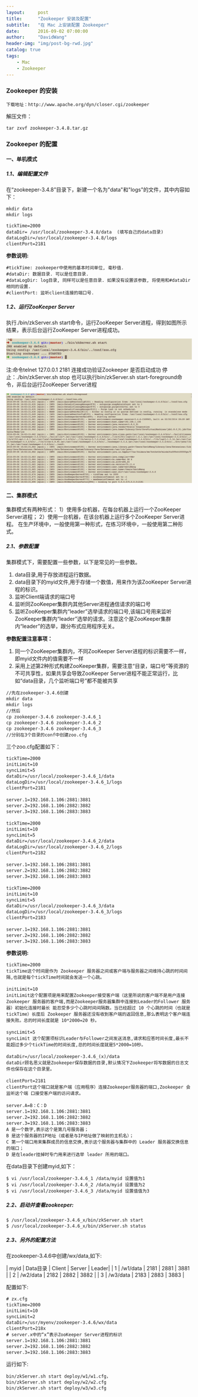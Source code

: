 ```yaml
---
layout:     post
title:      "Zookeeper 安装及配置"
subtitle:   "在 Mac 上安装配置 Zookeeper"
date:       2016-09-02 07:00:00
author:     "DavidWang"
header-img: "img/post-bg-rwd.jpg"
catalog: true
tags:
    - Mac
    - Zookeeper
--- 
```


### Zookeeper 的安装

```
下载地址：http://www.apache.org/dyn/closer.cgi/zookeeper
```

解压文件：

```
tar zxvf zookeeper-3.4.8.tar.gz
```

### Zookeeper 的配置

#### 一、单机模式

##### 1.1、编辑配置文件
在“zookeeper-3.4.8”目录下，新建一个名为"data"和"logs"的文件，其中内容如下：

```
mkdir data
mkdir logs
```

```
tickTime=2000  
dataDir= /usr/local/zookeeper-3.4.8/data  (填写自己的data目录)  
dataLogDir=/usr/local/zookeeper-3.4.8/logs  
clientPort=2181
```

**参数说明:**

```
#tickTime: zookeeper中使用的基本时间单位, 毫秒值.
#dataDir: 数据目录. 可以是任意目录.
#dataLogDir: log目录, 同样可以是任意目录. 如果没有设置该参数, 将使用和#dataDir相同的设置.
#clientPort: 监听client连接的端口号.
```

##### 1.2、运行ZooKeeper Server

执行./bin/zkServer.sh start命令，运行ZooKeeper Server进程，得到如图所示结果，表示后台运行ZooKeeper Server进程成功。

![IMG](/img/in-post/java_introduction/cmd_start.png)

注:命令telnet 127.0.0.1 2181 连接成功验证Zookeeper 是否启动成功
停止：./bin/zkServer.sh stop
也可以执行bin/zkServer.sh start-foreground命令，非后台运行ZooKeeper Server进程

![IMG](/img/in-post/java_introduction/cmd_foreground.png)

#### 二、集群模式

集群模式有两种形式：
1）使用多台机器，在每台机器上运行一个ZooKeeper Server进程；
2）使用一台机器，在该台机器上运行多个ZooKeeper Server进程。
在生产环境中，一般使用第一种形式，在练习环境中，一般使用第二种形式。

##### 2.1、参数配置

集群模式下，需要配置一些参数，以下是常见的一些参数。

1. data目录,用于存放进程运行数据。
2. data目录下的myid文件,用于存储一个数值，用来作为该ZooKeeper Server进程的标识。
3. 监听Client端请求的端口号
4. 监听同ZooKeeper集群内其他Server进程通信请求的端口号
5. 监听ZooKeeper集群内“leader”选举请求的端口号,该端口号用来监听ZooKeeper集群内“leader”选举的请求。注意这个是ZooKeeper集群内“leader”的选举，跟分布式应用程序无关。

**参数配置注意事项：**

1. 同一个ZooKeeper集群内，不同ZooKeeper Server进程的标识需要不一样，即myid文件内的值需要不一样
2. 采用上述第2种形式构建ZooKeeper集群，需要注意“目录，端口号”等资源的不可共享性，如果共享会导致ZooKeeper Server进程不能正常运行，比如“data目录，几个监听端口号”都不能被共享

```
//先在zookeeper-3.4.6创建 
mkdir data
mkdir logs
//然后
cp zookeeper-3.4.6 zookeeper-3.4.6_1
cp zookeeper-3.4.6 zookeeper-3.4.6_2
cp zookeeper-3.4.6 zookeeper-3.4.6_3
//分别在3个目录的conf中创建zoo.cfg
```

三个zoo.cfg配置如下：

```
tickTime=2000
initLimit=10
syncLimit=5
dataDir=/usr/local/zookeeper-3.4.6_1/data
dataLogDir=/usr/local/zookeeper-3.4.6_1/logs
clientPort=2181

server.1=192.168.1.106:2881:3881
server.2=192.168.1.106:2882:3882
server.3=192.168.1.106:2883:3883

tickTime=2000
initLimit=10
syncLimit=5
dataDir=/usr/local/zookeeper-3.4.6_2/data
dataLogDir=/usr/local/zookeeper-3.4.6_2/logs
clientPort=2182

server.1=192.168.1.106:2881:3881
server.2=192.168.1.106:2882:3882
server.3=192.168.1.106:2883:3883

tickTime=2000
initLimit=10
syncLimit=5
dataDir=/usr/local/zookeeper-3.4.6_3/data
dataLogDir=/usr/local/zookeeper-3.4.6_3/logs
clientPort=2183

server.1=192.168.1.106:2881:3881
server.2=192.168.1.106:2882:3882
server.3=192.168.1.106:2883:3883
```

**参数说明:**

```
tickTime=2000
tickTime这个时间是作为 Zookeeper 服务器之间或客户端与服务器之间维持心跳的时间间隔,也就是每个tickTime时间就会发送一个心跳。

initLimit=10
initLimit这个配置项是用来配置Zookeeper接受客户端（这里所说的客户端不是用户连接Zookeeper 服务器的客户端,而是Zookeeper服务器集群中连接到Leader的Follower 服务器）初始化连接时最长 能忍受多少个心跳时间间隔数。当已经超过 10 个心跳的时间（也就是 tickTime）长度后 Zookeeper 服务器还没有收到客户端的返回信息,那么表明这个客户端连接失败。总的时间长度就是 10*2000=20 秒。

syncLimit=5
syncLimit 这个配置项标识Leader与Follower之间发送消息,请求和应答时间长度,最长不能超过多少个tickTime的时间长度,总的时间长度就是5*2000=10秒。

dataDir=/usr/local/zookeeper-3.4.6_(x)/data
dataDir顾名思义就是Zookeeper保存数据的目录,默认情况下Zookeeper将写数据的日志文件也保存在这个目录里。

clientPort=2181
clientPort这个端口就是客户端（应用程序）连接Zookeeper服务器的端口,Zookeeper 会监听这个端 口接受客户端的访问请求。

server.A=B：C：D
server.1=192.168.1.106:2881:3881
server.2=192.168.1.106:2882:3882
server.3=192.168.1.106:2883:3883
A 是一个数字,表示这个是第几号服务器；
B 是这个服务器的IP地址（或者是与IP地址做了映射的主机名）；
C 第一个端口用来集群成员的信息交换,表示这个服务器与集群中的 Leader 服务器交换信息的端口；
D 是在leader挂掉时专门用来进行选举 leader 所用的端口。
```

在data目录下创建myid,如下：

```
$ vi /usr/local/zookeeper-3.4.6_1 /data/myid 设置值为1
$ vi /usr/local/zookeeper-3.4.6_2 /data/myid 设置值为2
$ vi /usr/local/zookeeper-3.4.6_3 /data/myid 设置值值为3
```
##### 2.2、启动并查看zookeeper:

```
$ /usr/local/zookeeper-3.4.6_x/bin/zkServer.sh start
$ /usr/local/zookeeper-3.4.6_x/bin/zkServer.sh status
```
##### 2.3、另外的配置方法

在zookeeper-3.4.6中创建/wx/data,如下:

| myid | Data目录 | Client | Server | Leader|
| 1 | /w1/data | 2181 | 2881 | 3881 |
| 2 | /w2/data | 2182 | 2882 | 3882 |
| 3 | /w3/data | 2183 | 2883 | 3883 |

配置如下:

```
# zx.cfg  
tickTime=2000  
initLimit=10  
syncLimit=2  
dataDir=/usr/myenv/zookeeper-3.4.6/wx/data  
clientPort=218x  
# server.x中的“x”表示ZooKeeper Server进程的标识  
server.1=192.168.1.106:2881:3881 
server.2=192.168.1.106:2882:3882 
server.3=192.168.1.106:2883:3883
```

运行如下:

```
bin/zkServer.sh start deploy/w1/w1.cfg，  
bin/zkServer.sh start deploy/w2/w2.cfg  
bin/zkServer.sh start deploy/w3/w3.cfg
```



